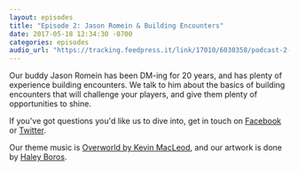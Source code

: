 ```yaml
---
layout: episodes
title: "Episode 2: Jason Romein & Building Encounters"
date: 2017-05-18 12:34:30 -0700
categories: episodes
audio_url: "https://tracking.feedpress.it/link/17010/6030358/podcast-2-jay-building-encounters.mp3"
---
```


Our buddy Jason Romein has been DM-ing for 20 years, and has plenty of experience building encounters.  We talk to him about the basics of building encounters that will challenge your players, and give them plenty of opportunities to shine.

If you've got questions you'd like us to dive into, get in touch on [Facebook](https://www.facebook.com/dmsofvancouver) or [Twitter](https://www.twitter.com/dmsofvancouver).

Our theme music is [Overworld by Kevin MacLeod](https://incompetech.com/music/royalty-free/music.html), and our artwork is done by [Haley Boros](http://www.haleyboros.com/).
